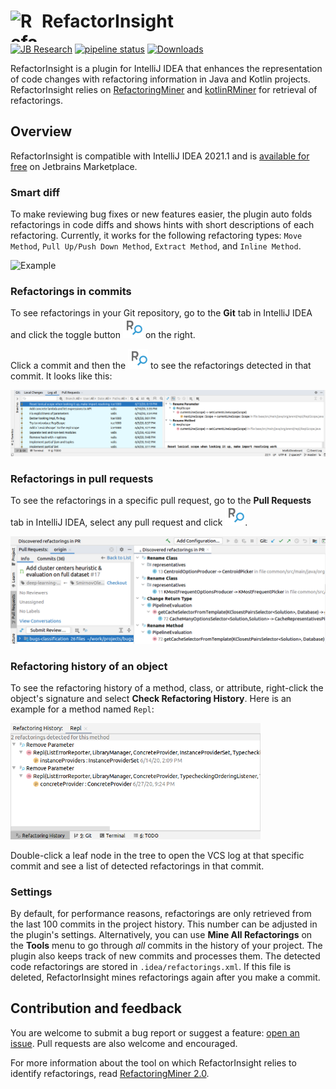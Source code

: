 <h1> <img align="left" width="50" height="50" src="https://s3-eu-west-1.amazonaws.com/public-resources.ml-labs.aws.intellij.net/static/refactor-insight/icon.svg" alt="RefactorInsight Icon"> RefactorInsight </h1>

[![JB Research](https://jb.gg/badges/research-flat-square.svg)](https://research.jetbrains.org/)
[![pipeline status](https://github.com/JetBrains-Research/refactorinsight/workflows/Java%20CI%20with%20Gradle/badge.svg)](https://github.com/JetBrains-Research/refactorinsight/badges/master)
[![Downloads](https://img.shields.io/jetbrains/plugin/d/14704-refactorinsight.svg?style=flat-square)](https://plugins.jetbrains.com/plugin/14704-refactorinsight)

RefactorInsight is a plugin for IntelliJ IDEA that enhances the representation of code changes with refactoring information in Java and Kotlin projects. RefactorInsight relies on [RefactoringMiner](https://github.com/tsantalis/RefactoringMiner) and [kotlinRMiner](https://github.com/JetBrains-Research/kotlinRMiner) for retrieval of refactorings.

## Overview
RefactorInsight is сompatible with IntelliJ IDEA 2021.1 and is [available for free](https://plugins.jetbrains.com/plugin/14704-refactorinsight) on Jetbrains Marketplace.

### Smart diff
To make reviewing bug fixes or new features easier, the plugin auto folds refactorings in code diffs and shows hints with short descriptions of each refactoring.
Currently, it works for the following refactoring types: `Move Method`, `Pull Up/Push Down Method`, `Extract Method`, and `Inline Method`.

<img src="assets/img/refactorinsight_hint.png" alt="Example" width="600">

### Refactorings in commits
To see refactorings in your Git repository, go to the **Git** tab in IntelliJ IDEA and click the toggle button ![](assets/img/refactorinsight_toggle.svg) on the right.

Click a commit and then the ![](assets/img/refactorinsight_toggle.svg) to see the refactorings detected in that commit. It looks like this:

<img src="assets/img/refactorinsight_main.png" alt="Example" width="900">

### Refactorings in pull requests
To see the refactorings in a specific pull request, go to the **Pull Requests** tab in IntelliJ IDEA, select any pull request and click ![](assets/img/refactorinsight_toggle.svg).

<img src="assets/img/refactorinsight_pull_requests.png" alt="PullRequests" width="600">

### Refactoring history of an object
To see the refactoring history of a method, class, or attribute, right-click the object's signature and select **Check Refactoring History**. Here is an example for a method named `Repl`:

<img src="assets/img/refactorinsight_history.png" alt="RefactoringHistory" width="400">

Double-click a leaf node in the tree to open the VCS log at that specific commit and see a list of detected refactorings in that commit.

### Settings
By default, for performance reasons, refactorings are only retrieved from the last 100 commits in the project history. This number can be adjusted in the plugin's settings. Alternatively, you can use **Mine All Refactorings** on the **Tools** menu to go through _all_ commits in the history of your project.
The plugin also keeps track of new commits and processes them.
The detected code refactorings are stored in `.idea/refactorings.xml`. If this file is deleted, RefactorInsight mines refactorings again after you make a commit.


## Contribution and feedback
You are welcome to submit a bug report or suggest a feature: [open an issue](https://github.com/JetBrains-Research/refactorinsight/issues). 
Pull requests are also welcome and encouraged.


For more information about the tool on which RefactorInsight relies to identify refactorings, read [RefactoringMiner 2.0](https://users.encs.concordia.ca/~nikolaos/publications/TSE_2020.pdf).
